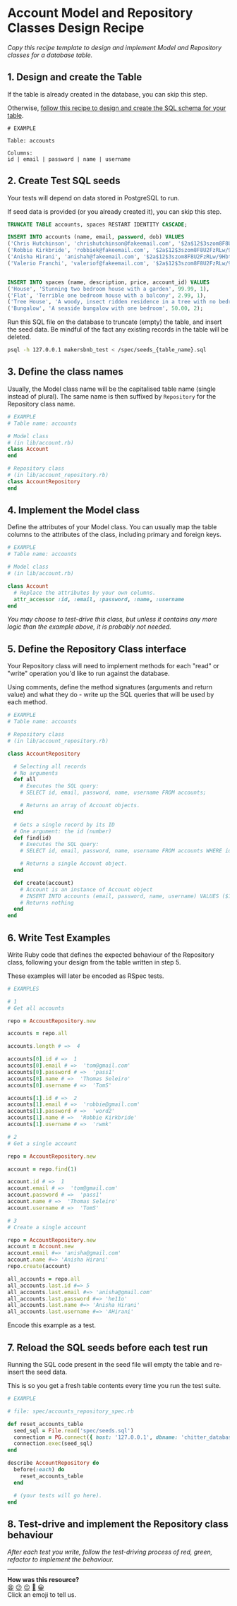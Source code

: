 # Account Model and Repository Classes Design Recipe

_Copy this recipe template to design and implement Model and Repository classes for a database table._

## 1. Design and create the Table

If the table is already created in the database, you can skip this step.

Otherwise, [follow this recipe to design and create the SQL schema for your table](./single_table_design_recipe_template.md).

```
# EXAMPLE

Table: accounts

Columns:
id | email | password | name | username
```

## 2. Create Test SQL seeds

Your tests will depend on data stored in PostgreSQL to run.

If seed data is provided (or you already created it), you can skip this step.

```sql
TRUNCATE TABLE accounts, spaces RESTART IDENTITY CASCADE;

INSERT INTO accounts (name, email, password, dob) VALUES 
('Chris Hutchinson', 'chrishutchinson@fakeemail.com', '$2a$12$3szom8F8U2FzRLw/9Hbtre/q7lE7T8a3PNy/yoEKVIfpMRW6DRUgm', '1982-12-15'),
('Robbie Kirkbride', 'robbiek@fakeemail.com', '$2a$12$3szom8F8U2FzRLw/9Hbtre/q7lE7T8a3PNy/yoEKVIfpMRW6DRUrk', '1994-07-22'),
('Anisha Hirani', 'anishah@fakeemail.com', '$2a$12$3szom8F8U2FzRLw/9Hbtre/q7lE7T8a3PNy/yoEKVIfpMRW6DRUah', '2003-10-11'),
('Valerio Franchi', 'valeriof@fakeemail.com', '$2a$12$3szom8F8U2FzRLw/9Hbtre/q7lE7T8a3PNy/yoEKVIfpMRW6DRUvf', '1995-09-23');


INSERT INTO spaces (name, description, price, account_id) VALUES
('House', 'Stunning two bedroom house with a garden', 99.99, 1),
('Flat', 'Terrible one bedroom house with a balcony', 2.99, 1),
('Tree House', 'A woody, insect ridden residence in a tree with no bedrooms', 2000.01, 3),
('Bungalow', 'A seaside bungalow with one bedroom', 50.00, 2);

```

Run this SQL file on the database to truncate (empty) the table, and insert the seed data. Be mindful of the fact any existing records in the table will be deleted.

```bash
psql -h 127.0.0.1 makersbnb_test < /spec/seeds_{table_name}.sql
```

## 3. Define the class names

Usually, the Model class name will be the capitalised table name (single instead of plural). The same name is then suffixed by `Repository` for the Repository class name.

```ruby
# EXAMPLE
# Table name: accounts

# Model class
# (in lib/account.rb)
class Account
end

# Repository class
# (in lib/account_repository.rb)
class AccountRepository
end
```

## 4. Implement the Model class

Define the attributes of your Model class. You can usually map the table columns to the attributes of the class, including primary and foreign keys.

```ruby
# EXAMPLE
# Table name: accounts

# Model class
# (in lib/account.rb)

class Account
  # Replace the attributes by your own columns.
  attr_accessor :id, :email, :password, :name, :username
end

```

*You may choose to test-drive this class, but unless it contains any more logic than the example above, it is probably not needed.*

## 5. Define the Repository Class interface

Your Repository class will need to implement methods for each "read" or "write" operation you'd like to run against the database.

Using comments, define the method signatures (arguments and return value) and what they do - write up the SQL queries that will be used by each method.

```ruby
# EXAMPLE
# Table name: accounts

# Repository class
# (in lib/account_repository.rb)

class AccountRepository

  # Selecting all records
  # No arguments
  def all
    # Executes the SQL query:
    # SELECT id, email, password, name, username FROM accounts;

    # Returns an array of Account objects.
  end

  # Gets a single record by its ID
  # One argument: the id (number)
  def find(id)
    # Executes the SQL query:
    # SELECT id, email, password, name, username FROM accounts WHERE id = $1;

    # Returns a single Account object.
  end

  def create(account)
    # Account is an instance of Account object
    # INSERT INTO accounts (email, password, name, username) VALUES ($1, $2, $3, $4);
    # Returns nothing
  end
end
```

## 6. Write Test Examples

Write Ruby code that defines the expected behaviour of the Repository class, following your design from the table written in step 5.

These examples will later be encoded as RSpec tests.

```ruby
# EXAMPLES

# 1
# Get all accounts

repo = AccountRepository.new

accounts = repo.all

accounts.length # =>  4

accounts[0].id # =>  1
accounts[0].email # =>  'tom@gmail.com'
accounts[0].password # =>  'pass1'
accounts[0].name # =>  'Thomas Seleiro'
accounts[0].username # =>  'TomS'

accounts[1].id # =>  2
accounts[1].email # =>  'robbie@gmail.com'
accounts[1].password # =>  'word2'
accounts[1].name # =>  'Robbie Kirkbride'
accounts[1].username # =>  'rwmk'

# 2
# Get a single account

repo = AccountRepository.new

account = repo.find(1)

account.id # =>  1
account.email # =>  'tom@gmail.com'
account.password # =>  'pass1'
account.name # =>  'Thomas Seleiro'
account.username # =>  'TomS'

# 3
# Create a single account

repo = AccountRepository.new
account = Account.new
account.email #=> 'anisha@gmail.com'
account.name #=> 'Anisha Hirani'
repo.create(account)

all_accounts = repo.all
all_accounts.last.id #=> 5
all_accounts.last.email #=> 'anisha@gmail.com'
all_accounts.last.password #=> 'he11o'
all_accounts.last.name #=> 'Anisha Hirani'
all_accounts.last.username #=> 'AHirani'
```

Encode this example as a test.

## 7. Reload the SQL seeds before each test run

Running the SQL code present in the seed file will empty the table and re-insert the seed data.

This is so you get a fresh table contents every time you run the test suite.

```ruby
# EXAMPLE

# file: spec/accounts_repository_spec.rb

def reset_accounts_table
  seed_sql = File.read('spec/seeds.sql')
  connection = PG.connect({ host: '127.0.0.1', dbname: 'chitter_database_test' })
  connection.exec(seed_sql)
end

describe AccountRepository do
  before(:each) do 
    reset_accounts_table
  end

  # (your tests will go here).
end
```

## 8. Test-drive and implement the Repository class behaviour

_After each test you write, follow the test-driving process of red, green, refactor to implement the behaviour._

<!-- BEGIN GENERATED SECTION DO NOT EDIT -->

---

**How was this resource?**  
[😫](https://airtable.com/shrUJ3t7KLMqVRFKR?prefill_Repository=makersacademy%2Fdatabases&prefill_File=resources%2Frepository_class_recipe_template.md&prefill_Sentiment=😫) [😕](https://airtable.com/shrUJ3t7KLMqVRFKR?prefill_Repository=makersacademy%2Fdatabases&prefill_File=resources%2Frepository_class_recipe_template.md&prefill_Sentiment=😕) [😐](https://airtable.com/shrUJ3t7KLMqVRFKR?prefill_Repository=makersacademy%2Fdatabases&prefill_File=resources%2Frepository_class_recipe_template.md&prefill_Sentiment=😐) [🙂](https://airtable.com/shrUJ3t7KLMqVRFKR?prefill_Repository=makersacademy%2Fdatabases&prefill_File=resources%2Frepository_class_recipe_template.md&prefill_Sentiment=🙂) [😀](https://airtable.com/shrUJ3t7KLMqVRFKR?prefill_Repository=makersacademy%2Fdatabases&prefill_File=resources%2Frepository_class_recipe_template.md&prefill_Sentiment=😀)  
Click an emoji to tell us.

<!-- END GENERATED SECTION DO NOT EDIT -->
